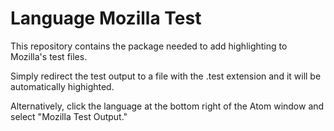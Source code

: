 # Language Mozilla Test

This repository contains the package needed to add highlighting to Mozilla's test files.

Simply redirect the test output to a file with the .test extension and it will be automatically highighted.

Alternatively, click the language at the bottom right of the Atom window and select "Mozilla Test Output."
